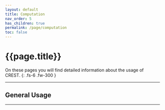 ```yaml
---
layout: default
title: Computation
nav_order: 5
has_children: true
permalink: /page/computation
toc: false
---
```


# {{page.title}}

On these pages you will find detailed information about the usage of CREST.
{: .fs-6 .fw-300 }

---

## General Usage


---


